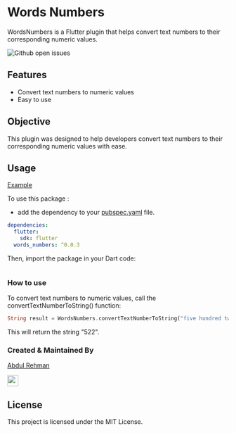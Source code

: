 # Words Numbers

WordsNumbers is a Flutter plugin that helps convert text numbers to their corresponding numeric values.

![Github open issues](https://github.com/arsarsars1/words_numbers/issues)

## Features

- Convert text numbers to numeric values
- Easy to use


## Objective

This plugin was designed to help developers convert text numbers to their corresponding numeric values with ease.

## Usage

[Example](https://github.com/arsarsars1/words_numbers/tree/master/example)

To use this package :

- add the dependency to your [pubspec.yaml](https://github.com/arsarsars1/words_numbers/tree/master/example/pubspec.yaml) file.

```yaml
dependencies:
  flutter:
    sdk: flutter
  words_numbers: ^0.0.3
```

Then, import the package in your Dart code:

```import 'package:words_numbers/words_numbers.dart';
```

### How to use


To convert text numbers to numeric values, call the convertTextNumberToString() function:

```dart
String result = WordsNumbers.convertTextNumberToString("five hundred twenty-two");
```

This will return the string "522".

<!-- ## Help Maintenance

I've been maintaining quite many repos these days and burning out slowly. If you could help me cheer up, buying me a cup of coffee will make my life really happy and get much energy out of it.

<a href="https://www.buymeacoffee.com/arsarsars1" target="_blank"><img src="https://www.buymeacoffee.com/assets/img/custom_images/purple_img.png" alt="Buy Me A Coffee" style="height: auto !important;width: auto !important;" ></a> -->

### Created & Maintained By

[Abdul Rehman](https://github.com/arsarsars1)


<a href="https://www.linkedin.com/in/arsarsars1/"><img src="https://img.shields.io/badge/linkedin-%230077B5.svg?&style=for-the-badge&logo=linkedin&logoColor=white" height=25></a>

## License

This project is licensed under the MIT License.
